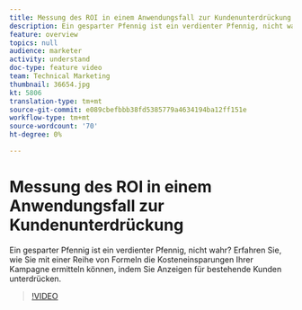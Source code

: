 ```yaml
---
title: Messung des ROI in einem Anwendungsfall zur Kundenunterdrückung
description: Ein gesparter Pfennig ist ein verdienter Pfennig, nicht wahr? Erfahren Sie, wie Sie mit einer Reihe von Formeln die Kosteneinsparungen Ihrer Kampagne ermitteln können, indem Sie Anzeigen für bestehende Kunden unterdrücken.
feature: overview
topics: null
audience: marketer
activity: understand
doc-type: feature video
team: Technical Marketing
thumbnail: 36654.jpg
kt: 5806
translation-type: tm+mt
source-git-commit: e089cbefbbb38fd5385779a4634194ba12ff151e
workflow-type: tm+mt
source-wordcount: '70'
ht-degree: 0%

---
```



# Messung des ROI in einem Anwendungsfall zur Kundenunterdrückung

Ein gesparter Pfennig ist ein verdienter Pfennig, nicht wahr? Erfahren Sie, wie Sie mit einer Reihe von Formeln die Kosteneinsparungen Ihrer Kampagne ermitteln können, indem Sie Anzeigen für bestehende Kunden unterdrücken.

>[!VIDEO](https://video.tv.adobe.com/v/36654/?quality=12&learn=on)
